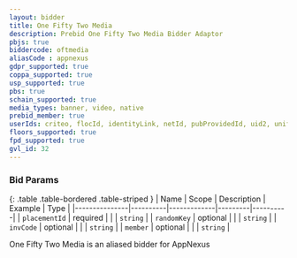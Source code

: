 ```yaml
---
layout: bidder
title: One Fifty Two Media
description: Prebid One Fifty Two Media Bidder Adaptor
pbjs: true
biddercode: oftmedia
aliasCode : appnexus
gdpr_supported: true
coppa_supported: true
usp_supported: true
pbs: true
schain_supported: true
media_types: banner, video, native
prebid_member: true
userIds: criteo, flocId, identityLink, netId, pubProvidedId, uid2, unifiedId,
floors_supported: true
fpd_supported: true
gvl_id: 32
---
```


### Bid Params

{: .table .table-bordered .table-striped }
| Name          | Scope    | Description | Example | Type     |
|---------------|----------|-------------|---------|----------|
| `placementId` | required |             |         | `string` |
| `randomKey`   | optional |             |         | `string` |
| `invCode`     | optional |             |         | `string` |
| `member`      | optional |             |         | `string` |

One Fifty Two Media is an aliased bidder for AppNexus
